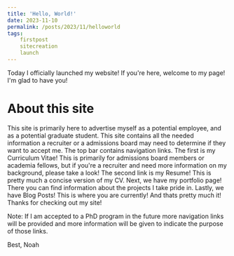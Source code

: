 ```yaml
---
title: 'Hello, World!'
date: 2023-11-10
permalink: /posts/2023/11/helloworld
tags:
    firstpost
    sitecreation
    launch
---
```


Today I officially launched my website! If you're here, welcome to my page! I'm glad to have you!

About this site
======
This site is primarily here to advertise myself as a potential employee, and as a potential graduate student. This site contains all the needed information a recruiter or a admissions board may need to determine if they want to accept me. The top bar contains navigation links. The first is my Curriculum Vitae! This is primarily for admissions board members or academia fellows, but if you're a recruiter and need more information on my background, please take a look! The second link is my Resume! This is pretty much a concise version of my CV. Next, we have my portfolio page! There you can find information about the projects I take pride in. Lastly, we have Blog Posts! This is where you are currently! And thats pretty much it! Thanks for checking out my site!

Note: If I am accepted to a PhD program in the future more navigation links will be provided and more information will be given to indicate the purpose of those links.

Best,
Noah